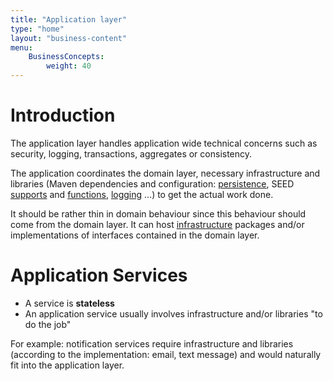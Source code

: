 ```yaml
---
title: "Application layer"
type: "home"
layout: "business-content"
menu:
    BusinessConcepts:
        weight: 40
---
```


# Introduction

The application layer handles application wide technical concerns such as security, logging, transactions, aggregates 
or consistency.

The application coordinates the domain layer, necessary infrastructure and libraries (Maven dependencies and 
configuration: [persistence](#!/seed-doc/persistence), SEED [supports](#!/seed-doc) and [functions](#!/functions), 
[logging](##!/seed-doc/core/logging) ...) to get the actual work done.

It should be rather thin in domain behaviour since this behaviour should come from the domain layer. It can 
host [infrastructure](#!/business-doc/understanding-ddd/infrastructure-layer#packaging) packages and/or implementations 
of interfaces contained in the domain layer.

# Application Services

- A service is **stateless**
- An application service usually involves infrastructure and/or libraries "to do the job"

For example: notification services require infrastructure and libraries (according to the implementation: email, text message) 
and would naturally fit into the application layer.
